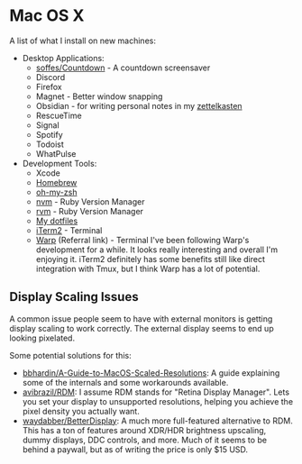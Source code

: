 # Mac OS X

A list of what I install on new machines:

- Desktop Applications:
  - [soffes/Countdown](https://github.com/soffes/Countdown) - A countdown
    screensaver
  - Discord
  - Firefox
  - Magnet - Better window snapping
  - Obsidian - for writing personal notes in my
    [zettelkasten](/writing/zettelkasten.md)
  - RescueTime
  - Signal
  - Spotify
  - Todoist
  - WhatPulse
- Development Tools:
  - Xcode
  - [Homebrew](https://brew.sh)
  - [oh-my-zsh](https://ohmyz.sh)
  - [nvm](https://github.com/nvm-sh/nvm#installing-and-updating) - Ruby Version
    Manager
  - [rvm](https://rvm.io) - Ruby Version Manager
  - [My dotfiles](https://github.com/b-turchyn/dotfiles)
  - [iTerm2](https://iterm2.com/) - Terminal
  - [Warp](https://app.warp.dev/referral/7GMRLL) (Referral link) - Terminal
    I've been following Warp's development for a while. It looks really
    interesting and overall I'm enjoying it. iTerm2 definitely has some benefits
    still like direct integration with Tmux, but I think Warp has a lot of
    potential.

## Display Scaling Issues

A common issue people seem to have with external monitors is getting display
scaling to work correctly. The external display seems to end up looking
pixelated.

Some potential solutions for this:

- [bbhardin/A-Guide-to-MacOS-Scaled-Resolutions](https://github.com/bbhardin/A-Guide-to-MacOS-Scaled-Resolutions):
  A guide explaining some of the internals and some workarounds available.
- [avibrazil/RDM](https://github.com/avibrazil/RDM): I assume RDM stands for
  "Retina Display Manager". Lets you set your display to unsupported
  resolutions, helping you achieve the pixel density you actually want.
- [waydabber/BetterDisplay](https://github.com/waydabber/BetterDisplay): A much
  more full-featured alternative to RDM. This has a ton of features around
  XDR/HDR brightness upscaling, dummy displays, DDC controls, and more. Much of
  it seems to be behind a paywall, but as of writing the price is only $15 USD.
